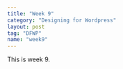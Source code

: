 ```yaml
---
title: "Week 9"
category: "Designing for Wordpress"
layout: post
tag: "DFWP"
name: "week9"
---
```


This is week 9.